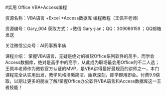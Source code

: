 #实用 Office VBA+Access编程


资源名称：VBA语言 +Excel +Access数据库 编程教程（王佩丰老师） 

资源编号：Gary_004 获取方式：+微信:Gary-jian；QQ：309086159 ；QQ邮箱发送 

关注微信公众号：AI药事赛半仙 

课程介绍： 掌握VBA语言，无疑是绝对的微软Office系列软件的高手，而学会Access数据库，绝对是高手中的高手，从此成为职场最会用Office的不二人选；王佩丰老师作为微软官方认证的MVP，是VBA讲得最好最规范的讲师之一，本门课程完全从实用出发，教学风格清晰简洁、幽默深刻，即学即用即会。付费9.9获取，以期让更多的朋友了解/掌握Office办公软件VBA语言和Access数据库这一王者技能！
